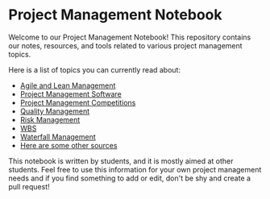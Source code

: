 # Project Management Notebook

Welcome to our Project Management Notebook! This repository contains our notes,
resources, and tools related to various project management topics. 

Here is a list of topics you can currently read about:

- [Agile and Lean Management](./Topics/Agile_and_Lean_management/README.md)
- [Project Management Software](./Topics/Project_Management_Software/README.md)
- [Project Management Competitions](./Topics/Project_management_competitions/README.md)
- [Quality Management](./Topics/Quality_management/README.md)
- [Risk Management](./Topics/Risk_management/README.md)
- [WBS](./Topics/WBS/README.md)
- [Waterfall Management](./Topics/Waterfall_management/README.md)
- [Here are some other sources](./Other/README.md)

This notebook is written by students, and it is mostly aimed at other students.
Feel free to use this information for your own project management needs and if
you find something to add or edit, don't be shy and create a pull request!
